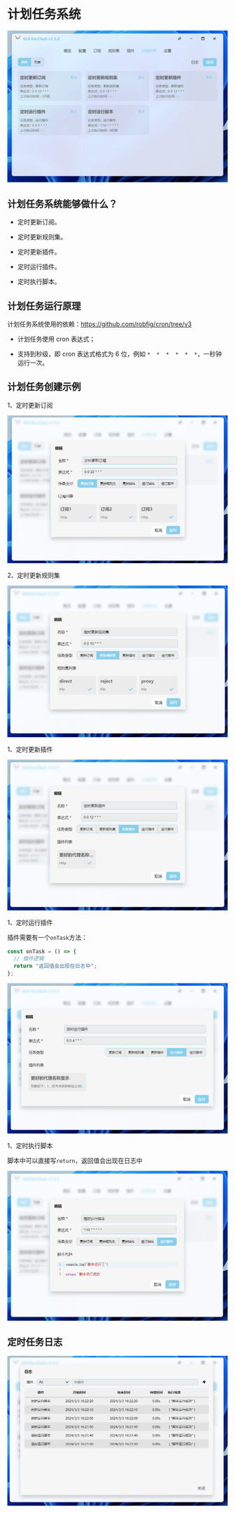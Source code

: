 # 计划任务系统

![](/guide/resources/301_tasks.png)

## 计划任务系统能够做什么？

- 定时更新订阅。

- 定时更新规则集。

- 定时更新插件。

- 定时运行插件。

- 定时执行脚本。

## 计划任务运行原理

计划任务系统使用的依赖：https://github.com/robfig/cron/tree/v3

- 计划任务使用 cron 表达式；

- 支持到秒级，即 cron 表达式格式为 6 位，例如 `*  *  *  *  *  *`，一秒钟运行一次。

## 计划任务创建示例

1、定时更新订阅

![](/guide/resources/302_tasks.png)

2、定时更新规则集

![](/guide/resources/303_tasks.png)

1、定时更新插件

![](/guide/resources/304_tasks.png)

1、定时运行插件

插件需要有一个`onTask`方法：

```javascript
const onTask = () => {
  // 插件逻辑
  return "返回值会出现在日志中";
};
```

![](/guide/resources/305_tasks.png)

1、定时执行脚本

脚本中可以直接写`return`，返回值会出现在日志中

![](/guide/resources/306_tasks.png)

## 定时任务日志

![](/guide/resources/307_tasks.png)
